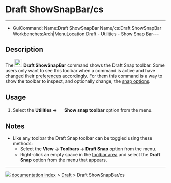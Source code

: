 # Draft ShowSnapBar/cs
---
- GuiCommand:   Name:Draft ShowSnapBar   Name/cs:Draft ShowSnapBar   Workbenches:[Arch](Draft_Workbench/cs___Draft]],_[[Arch_Workbench/cs.md)|MenuLocation:Draft - Utilities - Show Snap Bar---


</div>

## Description

The <img alt="" src=images/Draft_ShowSnapBar.svg  style="width:24px;"> **Draft ShowSnapBar** command shows the Draft Snap toolbar. Some users only want to see this toolbar when a command is active and have changed their [preferences](Draft_Snap#Preferences.md) accordingly. For them this command is a way to show the toolbar to inspect, and optionally change, the [snap options](Draft_Snap.md).

## Usage

1.  Select the **Utilities → <img src="images/Draft_ShowSnapBar.svg" width=16px> Show snap toolbar** option from the menu.

## Notes

-   Like any toolbar the Draft Snap toolbar can be toggled using these methods:
    -   Select the **View → Toolbars → Draft Snap** option from the menu.
    -   Right-click an empty space in the [toolbar area](Interface.md) and select the **Draft Snap** option from the menu that appears.



---
![](images/Button_right.svg) [documentation index](../README.md) > [Draft](Draft_Workbench.md) > Draft ShowSnapBar/cs
